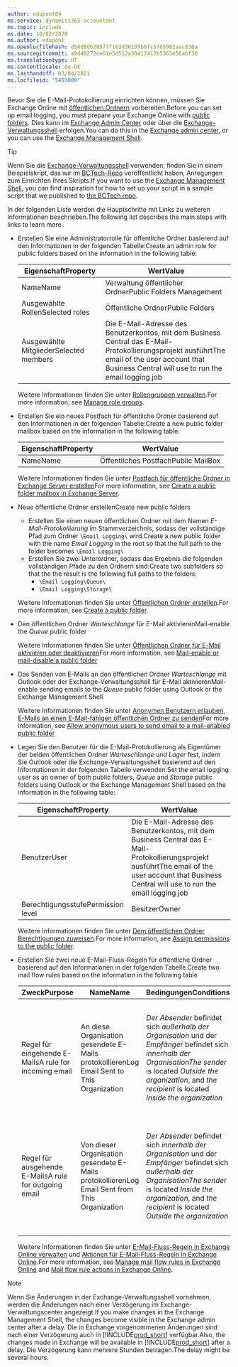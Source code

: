 ```yaml
---
author: edupont04
ms.service: dynamics365-accountant
ms.topic: include
ms.date: 10/02/2020
ms.author: edupont
ms.openlocfilehash: d58d8d628577f163d36199b8fc5785982aac830a
ms.sourcegitcommit: a9d48272ce61e5d512a30417412b5363e56abf30
ms.translationtype: HT
ms.contentlocale: de-DE
ms.lasthandoff: 03/04/2021
ms.locfileid: "5493000"
---
```

<span data-ttu-id="e3408-101">Bevor Sie die E-Mail-Protokollierung einrichten können, müssen Sie Exchange Online mit [öffentlichen Ordnern](/exchange/collaboration/public-folders/public-folders?view=exchserver-2019&preserve-view=true ) vorbereiten.</span><span class="sxs-lookup"><span data-stu-id="e3408-101">Before you can set up email logging, you must prepare your Exchange Online with [public folders](/exchange/collaboration/public-folders/public-folders?view=exchserver-2019&preserve-view=true ).</span></span> <span data-ttu-id="e3408-102">Dies kann im [Exchange Admin Center](/Exchange/architecture/client-access/exchange-admin-center?view=exchserver-2019&preserve-view=true ) oder über die [Exchange-Verwaltungsshell](/powershell/exchange/exchange-management-shell?view=exchange-ps&preserve-view=true ) erfolgen.</span><span class="sxs-lookup"><span data-stu-id="e3408-102">You can do this in the [Exchange admin center](/Exchange/architecture/client-access/exchange-admin-center?view=exchserver-2019&preserve-view=true ), or you can use the [Exchange Management Shell](/powershell/exchange/exchange-management-shell?view=exchange-ps&preserve-view=true ).</span></span>  

> [!TIP]
> <span data-ttu-id="e3408-103">Wenn Sie die [Exchange-Verwaltungsshell](/powershell/exchange/exchange-management-shell?view=exchange-ps&preserve-view=true ) verwenden, finden Sie in einem Beispielskript, das wir im [BCTech-Repo](https://github.com/microsoft/BCTech/tree/master/samples/EmailLogging) veröffentlicht haben, Anregungen zum Einrichten Ihres Skripts.</span><span class="sxs-lookup"><span data-stu-id="e3408-103">If you want to use the [Exchange Management Shell](/powershell/exchange/exchange-management-shell?view=exchange-ps&preserve-view=true ), you can find inspiration for how to set up your script in a sample script that we published to [the BCTech repo](https://github.com/microsoft/BCTech/tree/master/samples/EmailLogging).</span></span>

<span data-ttu-id="e3408-104">In der folgenden Liste werden die Hauptschritte mit Links zu weiteren Informationen beschrieben.</span><span class="sxs-lookup"><span data-stu-id="e3408-104">The following list describes the main steps with links to learn more.</span></span>  

- <span data-ttu-id="e3408-105">Erstellen Sie eine Administratorrolle für öffentliche Ordner basierend auf den Informationen in der folgenden Tabelle:</span><span class="sxs-lookup"><span data-stu-id="e3408-105">Create an admin role for public folders based on the information in the following table:</span></span>

  |<span data-ttu-id="e3408-106">Eigenschaft</span><span class="sxs-lookup"><span data-stu-id="e3408-106">Property</span></span>        |<span data-ttu-id="e3408-107">Wert</span><span class="sxs-lookup"><span data-stu-id="e3408-107">Value</span></span>                     |
  |----------------|--------------------------|
  |<span data-ttu-id="e3408-108">Name</span><span class="sxs-lookup"><span data-stu-id="e3408-108">Name</span></span>            |<span data-ttu-id="e3408-109">Verwaltung öffentlicher Ordner</span><span class="sxs-lookup"><span data-stu-id="e3408-109">Public Folders Management</span></span> |
  |<span data-ttu-id="e3408-110">Ausgewählte Rollen</span><span class="sxs-lookup"><span data-stu-id="e3408-110">Selected roles</span></span>  |<span data-ttu-id="e3408-111">Öffentliche Ordner</span><span class="sxs-lookup"><span data-stu-id="e3408-111">Public Folders</span></span>            |
  |<span data-ttu-id="e3408-112">Ausgewählte Mitglieder</span><span class="sxs-lookup"><span data-stu-id="e3408-112">Selected members</span></span>|<span data-ttu-id="e3408-113">Die E-Mail-Adresse des Benutzerkontos, mit dem Business Central das E-Mail-Protokollierungsprojekt ausführt</span><span class="sxs-lookup"><span data-stu-id="e3408-113">The email of the user account that Business Central will use to run the email logging job</span></span>|

  <span data-ttu-id="e3408-114">Weitere Informationen finden Sie unter [Rollengruppen verwalten](/exchange/permissions/role-groups?view=exchserver-2019&preserve-view=true).</span><span class="sxs-lookup"><span data-stu-id="e3408-114">For more information, see [Manage role groups](/exchange/permissions/role-groups?view=exchserver-2019&preserve-view=true).</span></span>

- <span data-ttu-id="e3408-115">Erstellen Sie ein neues Postfach für öffentliche Ordner basierend auf den Informationen in der folgenden Tabelle:</span><span class="sxs-lookup"><span data-stu-id="e3408-115">Create a new public folder mailbox based on the information in the following table:</span></span>

  |<span data-ttu-id="e3408-116">Eigenschaft</span><span class="sxs-lookup"><span data-stu-id="e3408-116">Property</span></span>        |<span data-ttu-id="e3408-117">Wert</span><span class="sxs-lookup"><span data-stu-id="e3408-117">Value</span></span>                     |
  |----------------|--------------------------|
  |<span data-ttu-id="e3408-118">Name</span><span class="sxs-lookup"><span data-stu-id="e3408-118">Name</span></span>            |<span data-ttu-id="e3408-119">Öffentliches Postfach</span><span class="sxs-lookup"><span data-stu-id="e3408-119">Public MailBox</span></span>            |

  <span data-ttu-id="e3408-120">Weitere Informationen finden Sie unter [Postfach für öffentliche Ordner in Exchange Server erstellen](/exchange/collaboration/public-folders/create-public-folder-mailboxes)</span><span class="sxs-lookup"><span data-stu-id="e3408-120">For more information, see [Create a public folder mailbox in Exchange Server](/exchange/collaboration/public-folders/create-public-folder-mailboxes).</span></span>  

- <span data-ttu-id="e3408-121">Neue öffentliche Ordner erstellen</span><span class="sxs-lookup"><span data-stu-id="e3408-121">Create new public folders</span></span>

  - <span data-ttu-id="e3408-122">Erstellen Sie einen neuen öffentlichen Ordner mit dem Namen *E-Mail-Protokollierung* im Stammverzeichnis, sodass der vollständige Pfad zum Ordner ```\Email Logging\``` wird.</span><span class="sxs-lookup"><span data-stu-id="e3408-122">Create a new public folder with the name *Email Logging* in the root so that the full path to the folder becomes ```\Email Logging\```</span></span>
  - <span data-ttu-id="e3408-123">Erstellen Sie zwei Unterordner, sodass das Ergebnis die folgenden vollständigen Pfade zu den Ordnern sind:</span><span class="sxs-lookup"><span data-stu-id="e3408-123">Create two subfolders so that the the result is the following full paths to the folders:</span></span>
    - ```\Email Logging\Queue\```
    - ```\Email Logging\Storage\```

  <span data-ttu-id="e3408-124">Weitere Informationen finden Sie unter [Öffentlichen Ordner erstellen](/exchange/collaboration/public-folders/create-public-folders?view=exchserver-2019&preserve-view=true).</span><span class="sxs-lookup"><span data-stu-id="e3408-124">For more information, see [Create a public folder](/exchange/collaboration/public-folders/create-public-folders?view=exchserver-2019&preserve-view=true).</span></span>

- <span data-ttu-id="e3408-125">Den öffentlichen Ordner *Warteschlange* für E-Mail aktivieren</span><span class="sxs-lookup"><span data-stu-id="e3408-125">Mail-enable the *Queue* public folder</span></span>

  <span data-ttu-id="e3408-126">Weitere Informationen finden Sie unter [Öffentlichen Ordner für E-Mail aktivieren oder deaktivieren](/exchange/collaboration/public-folders/mail-enable-or-disable?view=exchserver-2019&preserve-view=true)</span><span class="sxs-lookup"><span data-stu-id="e3408-126">For more information, see [Mail-enable or mail-disable a public folder](/exchange/collaboration/public-folders/mail-enable-or-disable?view=exchserver-2019&preserve-view=true)</span></span>

- <span data-ttu-id="e3408-127">Das Senden von E-Mails an den öffentlichen Ordner *Warteschlange* mit Outlook oder der Exchange-Verwaltungsshell für E-Mail aktivieren</span><span class="sxs-lookup"><span data-stu-id="e3408-127">Mail-enable sending emails to the *Queue* public folder using Outlook or the Exchange Management Shell</span></span>

  <span data-ttu-id="e3408-128">Weitere Informationen finden Sie unter [Anonymen Benutzern erlauben, E-Mails an einen E-Mail-fähigen öffentlichen Ordner zu senden](/exchange/collaboration/public-folders/mail-enable-or-disable#allow-anonymous-users-to-send-email-to-a-mail-enabled-public-folder?view=exchserver-2019&preserve-view=true)</span><span class="sxs-lookup"><span data-stu-id="e3408-128">For more information, see [Allow anonymous users to send email to a mail-enabled public folder](/exchange/collaboration/public-folders/mail-enable-or-disable#allow-anonymous-users-to-send-email-to-a-mail-enabled-public-folder?view=exchserver-2019&preserve-view=true)</span></span>

- <span data-ttu-id="e3408-129">Legen Sie den Benutzer für die E-Mail-Protokollierung als Eigentümer der beiden öffentlichen Ordner *Warteschlange* und *Lager* fest, indem Sie Outlook oder die Exchange-Verwaltungsshell basierend auf den Informationen in der folgenden Tabelle verwenden:</span><span class="sxs-lookup"><span data-stu-id="e3408-129">Set the email logging user as an owner of both public folders, *Queue* and *Storage* public folders  using Outlook or the Exchange Management Shell based on the information in the following table:</span></span>

  |<span data-ttu-id="e3408-130">Eigenschaft</span><span class="sxs-lookup"><span data-stu-id="e3408-130">Property</span></span>        |<span data-ttu-id="e3408-131">Wert</span><span class="sxs-lookup"><span data-stu-id="e3408-131">Value</span></span>                     |
  |----------------|--------------------------|
  |<span data-ttu-id="e3408-132">Benutzer</span><span class="sxs-lookup"><span data-stu-id="e3408-132">User</span></span>            |<span data-ttu-id="e3408-133">Die E-Mail-Adresse des Benutzerkontos, mit dem Business Central das E-Mail-Protokollierungsprojekt ausführt</span><span class="sxs-lookup"><span data-stu-id="e3408-133">The email of the user account that Business Central will use to run the email logging job</span></span>|
  |<span data-ttu-id="e3408-134">Berechtigungsstufe</span><span class="sxs-lookup"><span data-stu-id="e3408-134">Permission level</span></span>|<span data-ttu-id="e3408-135">Besitzer</span><span class="sxs-lookup"><span data-stu-id="e3408-135">Owner</span></span>                     |

  <span data-ttu-id="e3408-136">Weitere Informationen finden Sie unter [Dem öffentlichen Ordner Berechtigungen zuweisen](/exchange/collaboration-exo/public-folders/set-up-public-folders#step-3-assign-permissions-to-the-public-folder).</span><span class="sxs-lookup"><span data-stu-id="e3408-136">For more information, see [Assign permissions to the public folder](/exchange/collaboration-exo/public-folders/set-up-public-folders#step-3-assign-permissions-to-the-public-folder).</span></span>

- <span data-ttu-id="e3408-137">Erstellen Sie zwei neue E-Mail-Fluss-Regeln für öffentliche Ordner basierend auf den Informationen in der folgenden Tabelle.</span><span class="sxs-lookup"><span data-stu-id="e3408-137">Create two mail flow rules based on the information in the following table</span></span>

  |<span data-ttu-id="e3408-138">Zweck</span><span class="sxs-lookup"><span data-stu-id="e3408-138">Purpose</span></span>  |<span data-ttu-id="e3408-139">Name</span><span class="sxs-lookup"><span data-stu-id="e3408-139">Name</span></span> |<span data-ttu-id="e3408-140">Bedingungen</span><span class="sxs-lookup"><span data-stu-id="e3408-140">Conditions</span></span>                        |<span data-ttu-id="e3408-141">Aktion</span><span class="sxs-lookup"><span data-stu-id="e3408-141">Action</span></span>                                       |
  |---------|-----|----------------------------------|---------------------------------------------|
  |<span data-ttu-id="e3408-142">Regel für eingehende E-Mails</span><span class="sxs-lookup"><span data-stu-id="e3408-142">A rule for incoming email</span></span> |<span data-ttu-id="e3408-143">An diese Organisation gesendete E-Mails protokollieren</span><span class="sxs-lookup"><span data-stu-id="e3408-143">Log Email Sent to This Organization</span></span>|<span data-ttu-id="e3408-144">*Der Absender* befindet sich *außerhalb der Organisation* und der *Empfänger* befindet sich *innerhalb der Organisation*</span><span class="sxs-lookup"><span data-stu-id="e3408-144">*The sender* is located *Outside the organization*, and *the recipient* is located *Inside the organization*</span></span>|<span data-ttu-id="e3408-145">Das für den öffentlichen Ordner *Warteschlange* festgelegte E-Mail-Konto mit Bcc senden</span><span class="sxs-lookup"><span data-stu-id="e3408-145">BCC the email account that is specified for the *Queue* public folder</span></span>|
  |<span data-ttu-id="e3408-146">Regel für ausgehende E-Mails</span><span class="sxs-lookup"><span data-stu-id="e3408-146">A rule for outgoing email</span></span> | <span data-ttu-id="e3408-147">Von dieser Organisation gesendete E-Mails protokollieren</span><span class="sxs-lookup"><span data-stu-id="e3408-147">Log Email Sent from This Organization</span></span> |<span data-ttu-id="e3408-148">*Der Absender* befindet sich *innerhalb der Organisation* und der *Empfänger* befindet sich *außerhalb der Organisation*</span><span class="sxs-lookup"><span data-stu-id="e3408-148">*The sender* is located *Inside the organization*, and *the recipient* is located *Outside the organization*</span></span>|<span data-ttu-id="e3408-149">Das für den öffentlichen Ordner *Warteschlange* festgelegte E-Mail-Konto mit Bcc senden</span><span class="sxs-lookup"><span data-stu-id="e3408-149">BCC the email account that is specified for the *Queue* public folder</span></span>|
  
  <span data-ttu-id="e3408-150">Weitere Informationen finden Sie unter [E-Mail-Fluss-Regeln in Exchange Online verwalten](/exchange/security-and-compliance/mail-flow-rules/manage-mail-flow-rules) und [Aktionen für E-Mail-Fluss-Regeln in Exchange Online](/exchange/security-and-compliance/mail-flow-rules/mail-flow-rule-actions).</span><span class="sxs-lookup"><span data-stu-id="e3408-150">For more information, see [Manage mail flow rules in Exchange Online](/exchange/security-and-compliance/mail-flow-rules/manage-mail-flow-rules) and [Mail flow rule actions in Exchange Online](/exchange/security-and-compliance/mail-flow-rules/mail-flow-rule-actions).</span></span>

> [!NOTE]
> <span data-ttu-id="e3408-151">Wenn Sie Änderungen in der Exchange-Verwaltungsshell vornehmen, werden die Änderungen nach einer Verzögerung im Exchange-Verwaltungscenter angezeigt.</span><span class="sxs-lookup"><span data-stu-id="e3408-151">If you make changes in the Exchange Management Shell, the changes become visible in the Exchange admin center after a delay.</span></span> <span data-ttu-id="e3408-152">Die in Exchange vorgenommenen Änderungen sind nach einer Verzögerung auch in [!INCLUDE[prod_short](prod_short.md)] verfügbar.</span><span class="sxs-lookup"><span data-stu-id="e3408-152">Also, the changes made in Exchange will be available in [!INCLUDE[prod_short](prod_short.md)] after a delay.</span></span> <span data-ttu-id="e3408-153">Die Verzögerung kann mehrere Stunden betragen.</span><span class="sxs-lookup"><span data-stu-id="e3408-153">The delay might be several hours.</span></span>
